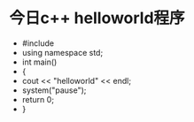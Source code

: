 # 今日c++ helloworld程序

* #include<iostream>
* using namespace std;
* int main()
* {
* 	cout << "helloworld" << endl;
* 	system("pause");
*	return 0;
* }
